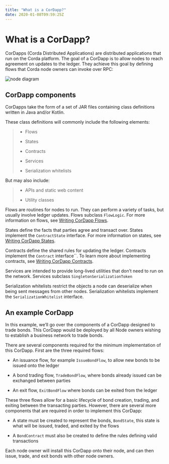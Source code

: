 ```yaml
---
title: "What is a CorDapp?"
date: 2020-01-08T09:59:25Z
---
```



# What is a CorDapp?
CorDapps (Corda Distributed Applications) are distributed applications that run on the Corda platform. The goal of a
            CorDapp is to allow nodes to reach agreement on updates to the ledger. They achieve this goal by defining flows that
            Corda node owners can invoke over RPC:

![node diagram](cordapps/../resources/node-diagram.png "node diagram")
## CorDapp components
CorDapps take the form of a set of JAR files containing class definitions written in Java and/or Kotlin.

These class definitions will commonly include the following elements:

> 
> 
> * Flows
> 
> 
> * States
> 
> 
> * Contracts
> 
> 
> * Services
> 
> 
> * Serialization whitelists
> 
> 
But may also include:

> 
> 
> * APIs and static web content
> 
> 
> * Utility classes
> 
> 
Flows are routines for nodes to run. They can perform a variety of tasks, but usually involve ledger updates. Flows
                subclass `FlowLogic`. For more information on flows, see [Writing CorDapp Flows](api-flows.md).

States define the facts that parties agree and transact over. States implement the `ContractState` interface. For more
                information on states, see [Writing CorDapp States](api-states.md).

Contracts define the shared rules for updating the ledger. Contracts implement the `Contract` interface``. To learn
                more about implementing contracts, see [Writing CorDapp Contracts](api-contracts.md).

Services are intended to provide long-lived utilities that don’t need to run on the network. Services subclass `SingletonSerializationToken`

Serialization whitelists restrict the objects a node can deserialize when being sent messages from other nodes.
                Serialization whitelists implement the `SerializationWhitelist` interface.


## An example CorDapp
In this example, we’ll go over the components of a CorDapp designed to trade bonds. This CorDapp would be deployed by all
                Node owners wishing to establish a business network to trade bonds.

There are several components required for the minimum implementation of this CorDapp. First are the three required flows:


* An issuance flow, for example `IssueBondFlow`, to allow new bonds to be issued onto the ledger


* A bond trading flow, `TradeBondFlow`, where bonds already issued can be exchanged between parties


* An exit flow, `ExitBondFlow` where bonds can be exited from the ledger


These three flows allow for a basic lifecycle of bond creation, trading, and exiting between the transacting parties.
                However, there are several more components that are required in order to implement this CorDapp:


* A state must be created to represent the bonds, `BondState`, this state is what will be issued, traded, and exited by the flows


* A `BondContract` must also be created to define the rules defining valid transactions


Each node owner will install this CorDapp onto their node, and can then issue, trade, and exit bonds with other node owners.


